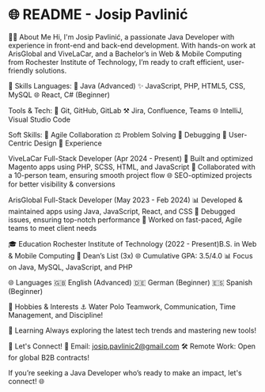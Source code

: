 # 🌐 README - Josip Pavlinić

👨‍💻 About Me
Hi, I'm Josip Pavlinić, a passionate Java Developer with experience in front-end and back-end development. With hands-on work at ArisGlobal and ViveLaCar, and a Bachelor’s in Web & Mobile Computing from Rochester Institute of Technology, I’m ready to craft efficient, user-friendly solutions.

🔧 Skills
Languages:
💪 Java (Advanced)
✨ JavaScript, PHP, HTML5, CSS, MySQL
🌐 React, C# (Beginner)

Tools & Tech:
🔎 Git, GitHub, GitLab
⚒️ Jira, Confluence, Teams
🌐 IntelliJ, Visual Studio Code

Soft Skills:
🔄 Agile Collaboration
⚖️ Problem Solving
🔎 Debugging
🔧 User-Centric Design
💼 Experience

ViveLaCar Full-Stack Developer (Apr 2024 - Present)
🔄 Built and optimized Magento apps using PHP, SCSS, HTML, and JavaScript
💬 Collaborated with a 10-person team, ensuring smooth project flow
🌐 SEO-optimized projects for better visibility & conversions

ArisGlobal Full-Stack Developer (May 2023 - Feb 2024)
📊 Developed & maintained apps using Java, JavaScript, React, and CSS
🔧 Debugged issues, ensuring top-notch performance
🔄 Worked on fast-paced, Agile teams to meet client needs

🎓 Education
Rochester Institute of Technology (2022 - Present)B.S. in Web & Mobile Computing
💎 Dean’s List (3x)
🌐 Cumulative GPA: 3.5/4.0
📊 Focus on Java, MySQL, JavaScript, and PHP

🌐 Languages
🇬🇧 English (Advanced)
🇩🇪 German (Beginner)
🇪🇸 Spanish (Beginner)

🌟 Hobbies & Interests
⚓ Water Polo
Teamwork, Communication, Time Management, and Discipline!

🔬 Learning
Always exploring the latest tech trends and mastering new tools!

📢 Let's Connect!
📧 Email: josip.pavlinic2@gmail.com
🛠️ Remote Work: Open for global B2B contracts!

If you’re seeking a Java Developer who’s ready to make an impact, let's connect! 🌐


